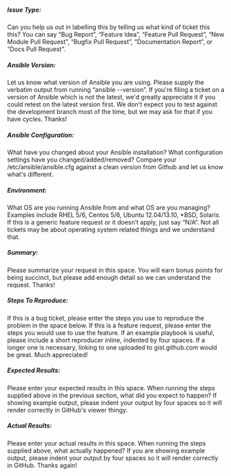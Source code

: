 ##### Issue Type:

Can you help us out in labelling this by telling us what kind of ticket this this?  You can say “Bug Report”, “Feature Idea”, “Feature Pull Request”, “New Module Pull Request”, “Bugfix Pull Request”, “Documentation Report”, or “Docs Pull Request”.

##### Ansible Version:

Let us know what version of Ansible you are using.  Please supply the verbatim output from running “ansible --version”.  If you're filing a ticket on a version of Ansible which is not the latest, we'd greatly appreciate it if you could retest on the latest version first.  We don't expect you to test against the development branch most of the time, but we may ask for that if you have cycles.  Thanks!

##### Ansible Configuration:

What have you changed about your Ansible installation?  What configuration settings have you changed/added/removed?  Compare your /etc/ansible/ansible.cfg against a clean version from Github and let us know what's different.

##### Environment:

What OS are you running Ansible from and what OS are you managing?  Examples include RHEL 5/6, Centos 5/6, Ubuntu 12.04/13.10, *BSD, Solaris.  If this is a generic feature request or it doesn’t apply, just say “N/A”.  Not all tickets may be about operating system related things and we understand that.

##### Summary:

Please summarize your request in this space.  You will earn bonus points for being succinct, but please add enough detail so we can understand the request.  Thanks!

##### Steps To Reproduce:

If this is a bug ticket, please enter the steps you use to reproduce the problem in the space below.  If this is a feature request, please enter the steps you would use to use the feature.  If an example playbook is useful, please include a short reproducer inline, indented by four spaces.  If a longer one is necessary, linking to one uploaded to gist.github.com would be great.  Much appreciated!

##### Expected Results:

Please enter your expected results in this space.  When running the steps supplied above in the previous section, what did you expect to happen?  If showing example output, please indent your output by four spaces so it will render correctly in GitHub's viewer thingy.

##### Actual Results:

Please enter your actual results in this space.  When running the steps supplied above, what actually happened?  If you are showing example output, please indent your output by four spaces so it will render correctly in GitHub.  Thanks again!

